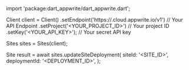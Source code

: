import 'package:dart_appwrite/dart_appwrite.dart';

Client client = Client()
    .setEndpoint('https://<REGION>.cloud.appwrite.io/v1') // Your API Endpoint
    .setProject('<YOUR_PROJECT_ID>') // Your project ID
    .setKey('<YOUR_API_KEY>'); // Your secret API key

Sites sites = Sites(client);

Site result = await sites.updateSiteDeployment(
    siteId: '<SITE_ID>',
    deploymentId: '<DEPLOYMENT_ID>',
);
